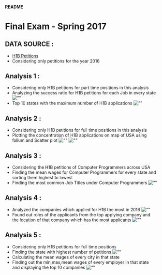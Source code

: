 #### README
# Final Exam - Spring 2017

## DATA SOURCE :
- [H1B Petitions](https://www.kaggle.com/nsharan/h-1b-visa)
- Considering only petitions for the year 2016

## Analysis 1 :
- Considering only H1B petitions for part time positions in this analysis
- Analyzing the success ratio for  H1B petitions for each Job in every state ![""](ana_1/Top10_ApprovalRate.png)
- Top 10 states with the maximum number of H1B applications ![""](ana_1/Top10_States.png)

## Analysis 2 :
- Considering only H1B petitions for full time positions in this analysis
- Plotting the concentration of H1B applications on map of USA using folium and Scatter plot
 ![""](ana_2/scatter_plot.png) ![""](ana_2/map.png)

## Analysis 3 :
- Considering the H1B petitions of Computer Programmers across USA
- Finding the mean wages for Computer Programmers for every state and sorting them highest to lowest
- Finding the most common Job Titles under Computer Programmers
 ![""](ana_3/Top10_Comp_Programmers_Places.png)

## Analysis 4 :
- Analyzed the companies which applied for H1B the most in 2016 ![""](ana_4/H1B_Application_Top_Employers.png)
- Found out roles of the applicants from the top applying company and the location of that company which has the most applicants ![""](ana_4/INFOSYS_Top_JobTitles.png)

## Analysis 5 :
- Considering only H1B petitions for full time positions
- Finding the state with highest number of petitions ![""](ana_5/top_H1B_states.png)
- Calculating the mean wages of every city in that state
- Finding out the min,max,mean wages of every employer in that state and displaying the top 10 companies 
 ![""](ana_5/top_wages_california.png)
